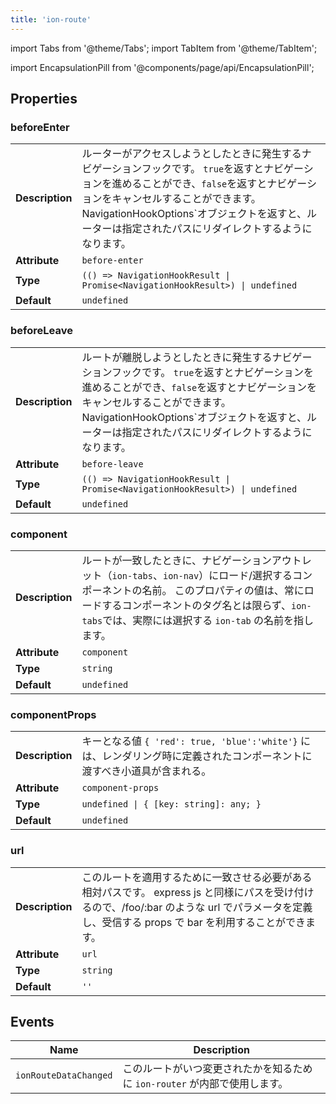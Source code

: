 ```yaml
---
title: 'ion-route'
---
```


import Tabs from '@theme/Tabs';
import TabItem from '@theme/TabItem';

<head>
  <title>ion-route: API Route Component for Ionic Framework Apps</title>
  <meta
    name="description"
    content="The ion-route component takes a component and renders it when the Browser URL matches the URL property. Learn more about the API route component for Ionic Apps."
  />
</head>

import EncapsulationPill from '@components/page/api/EncapsulationPill';

## Properties

### beforeEnter

|                 |                                                                                                                                                                                                                                                                                            |
| --------------- | ------------------------------------------------------------------------------------------------------------------------------------------------------------------------------------------------------------------------------------------------------------------------------------------ |
| **Description** | ルーターがアクセスしようとしたときに発生するナビゲーションフックです。 `true`を返すとナビゲーションを進めることができ、`false`を返すとナビゲーションをキャンセルすることができます。NavigationHookOptions`オブジェクトを返すと、ルーターは指定されたパスにリダイレクトするようになります。 |
| **Attribute**   | `before-enter`                                                                                                                                                                                                                                                                             |
| **Type**        | `(() => NavigationHookResult \| Promise<NavigationHookResult>) \| undefined`                                                                                                                                                                                                               |
| **Default**     | `undefined`                                                                                                                                                                                                                                                                                |

### beforeLeave

|                 |                                                                                                                                                                                                                                                                                      |
| --------------- | ------------------------------------------------------------------------------------------------------------------------------------------------------------------------------------------------------------------------------------------------------------------------------------ |
| **Description** | ルートが離脱しようとしたときに発生するナビゲーションフックです。 `true`を返すとナビゲーションを進めることができ、`false`を返すとナビゲーションをキャンセルすることができます。NavigationHookOptions`オブジェクトを返すと、ルーターは指定されたパスにリダイレクトするようになります。 |
| **Attribute**   | `before-leave`                                                                                                                                                                                                                                                                       |
| **Type**        | `(() => NavigationHookResult \| Promise<NavigationHookResult>) \| undefined`                                                                                                                                                                                                         |
| **Default**     | `undefined`                                                                                                                                                                                                                                                                          |

### component

|                 |                                                                                                                                                                                                                                                        |
| --------------- | ------------------------------------------------------------------------------------------------------------------------------------------------------------------------------------------------------------------------------------------------------ |
| **Description** | ルートが一致したときに、ナビゲーションアウトレット（`ion-tabs`、`ion-nav`）にロード/選択するコンポーネントの名前。 このプロパティの値は、常にロードするコンポーネントのタグ名とは限らず、`ion-tabs`では、実際には選択する `ion-tab` の名前を指します。 |
| **Attribute**   | `component`                                                                                                                                                                                                                                            |
| **Type**        | `string`                                                                                                                                                                                                                                               |
| **Default**     | `undefined`                                                                                                                                                                                                                                            |

### componentProps

|                 |                                                                                                                          |
| --------------- | ------------------------------------------------------------------------------------------------------------------------ |
| **Description** | キーとなる値 `{ 'red': true, 'blue':'white'}` には、レンダリング時に定義されたコンポーネントに渡すべき小道具が含まれる。 |
| **Attribute**   | `component-props`                                                                                                        |
| **Type**        | `undefined \| { [key: string]: any; }`                                                                                   |
| **Default**     | `undefined`                                                                                                              |

### url

|                 |                                                                                                                                                                                                    |
| --------------- | -------------------------------------------------------------------------------------------------------------------------------------------------------------------------------------------------- |
| **Description** | このルートを適用するために一致させる必要がある相対パスです。 express js と同様にパスを受け付けるので、/foo/:bar のような url でパラメータを定義し、受信する props で bar を利用することができます。 |
| **Attribute**   | `url`                                                                                                                                                                                              |
| **Type**        | `string`                                                                                                                                                                                           |
| **Default**     | `''`                                                                                                                                                                                               |

## Events

| Name                  | Description                                                                |
| --------------------- | -------------------------------------------------------------------------- |
| `ionRouteDataChanged` | このルートがいつ変更されたかを知るために `ion-router` が内部で使用します。 |
